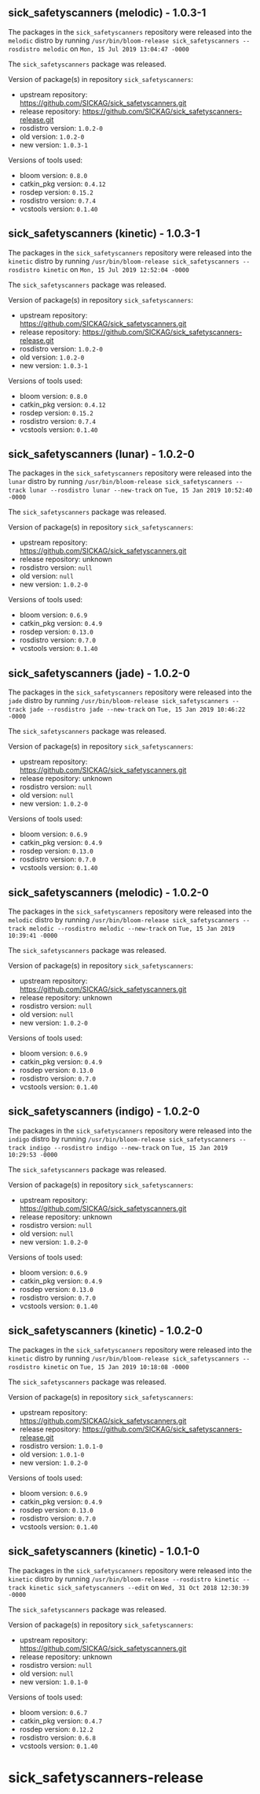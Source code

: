 ## sick_safetyscanners (melodic) - 1.0.3-1

The packages in the `sick_safetyscanners` repository were released into the `melodic` distro by running `/usr/bin/bloom-release sick_safetyscanners --rosdistro melodic` on `Mon, 15 Jul 2019 13:04:47 -0000`

The `sick_safetyscanners` package was released.

Version of package(s) in repository `sick_safetyscanners`:

- upstream repository: https://github.com/SICKAG/sick_safetyscanners.git
- release repository: https://github.com/SICKAG/sick_safetyscanners-release.git
- rosdistro version: `1.0.2-0`
- old version: `1.0.2-0`
- new version: `1.0.3-1`

Versions of tools used:

- bloom version: `0.8.0`
- catkin_pkg version: `0.4.12`
- rosdep version: `0.15.2`
- rosdistro version: `0.7.4`
- vcstools version: `0.1.40`


## sick_safetyscanners (kinetic) - 1.0.3-1

The packages in the `sick_safetyscanners` repository were released into the `kinetic` distro by running `/usr/bin/bloom-release sick_safetyscanners --rosdistro kinetic` on `Mon, 15 Jul 2019 12:52:04 -0000`

The `sick_safetyscanners` package was released.

Version of package(s) in repository `sick_safetyscanners`:

- upstream repository: https://github.com/SICKAG/sick_safetyscanners.git
- release repository: https://github.com/SICKAG/sick_safetyscanners-release.git
- rosdistro version: `1.0.2-0`
- old version: `1.0.2-0`
- new version: `1.0.3-1`

Versions of tools used:

- bloom version: `0.8.0`
- catkin_pkg version: `0.4.12`
- rosdep version: `0.15.2`
- rosdistro version: `0.7.4`
- vcstools version: `0.1.40`


## sick_safetyscanners (lunar) - 1.0.2-0

The packages in the `sick_safetyscanners` repository were released into the `lunar` distro by running `/usr/bin/bloom-release sick_safetyscanners --track lunar --rosdistro lunar --new-track` on `Tue, 15 Jan 2019 10:52:40 -0000`

The `sick_safetyscanners` package was released.

Version of package(s) in repository `sick_safetyscanners`:

- upstream repository: https://github.com/SICKAG/sick_safetyscanners.git
- release repository: unknown
- rosdistro version: `null`
- old version: `null`
- new version: `1.0.2-0`

Versions of tools used:

- bloom version: `0.6.9`
- catkin_pkg version: `0.4.9`
- rosdep version: `0.13.0`
- rosdistro version: `0.7.0`
- vcstools version: `0.1.40`


## sick_safetyscanners (jade) - 1.0.2-0

The packages in the `sick_safetyscanners` repository were released into the `jade` distro by running `/usr/bin/bloom-release sick_safetyscanners --track jade --rosdistro jade --new-track` on `Tue, 15 Jan 2019 10:46:22 -0000`

The `sick_safetyscanners` package was released.

Version of package(s) in repository `sick_safetyscanners`:

- upstream repository: https://github.com/SICKAG/sick_safetyscanners.git
- release repository: unknown
- rosdistro version: `null`
- old version: `null`
- new version: `1.0.2-0`

Versions of tools used:

- bloom version: `0.6.9`
- catkin_pkg version: `0.4.9`
- rosdep version: `0.13.0`
- rosdistro version: `0.7.0`
- vcstools version: `0.1.40`


## sick_safetyscanners (melodic) - 1.0.2-0

The packages in the `sick_safetyscanners` repository were released into the `melodic` distro by running `/usr/bin/bloom-release sick_safetyscanners --track melodic --rosdistro melodic --new-track` on `Tue, 15 Jan 2019 10:39:41 -0000`

The `sick_safetyscanners` package was released.

Version of package(s) in repository `sick_safetyscanners`:

- upstream repository: https://github.com/SICKAG/sick_safetyscanners.git
- release repository: unknown
- rosdistro version: `null`
- old version: `null`
- new version: `1.0.2-0`

Versions of tools used:

- bloom version: `0.6.9`
- catkin_pkg version: `0.4.9`
- rosdep version: `0.13.0`
- rosdistro version: `0.7.0`
- vcstools version: `0.1.40`


## sick_safetyscanners (indigo) - 1.0.2-0

The packages in the `sick_safetyscanners` repository were released into the `indigo` distro by running `/usr/bin/bloom-release sick_safetyscanners --track indigo --rosdistro indigo --new-track` on `Tue, 15 Jan 2019 10:29:53 -0000`

The `sick_safetyscanners` package was released.

Version of package(s) in repository `sick_safetyscanners`:

- upstream repository: https://github.com/SICKAG/sick_safetyscanners.git
- release repository: unknown
- rosdistro version: `null`
- old version: `null`
- new version: `1.0.2-0`

Versions of tools used:

- bloom version: `0.6.9`
- catkin_pkg version: `0.4.9`
- rosdep version: `0.13.0`
- rosdistro version: `0.7.0`
- vcstools version: `0.1.40`


## sick_safetyscanners (kinetic) - 1.0.2-0

The packages in the `sick_safetyscanners` repository were released into the `kinetic` distro by running `/usr/bin/bloom-release sick_safetyscanners --rosdistro kinetic` on `Tue, 15 Jan 2019 10:18:08 -0000`

The `sick_safetyscanners` package was released.

Version of package(s) in repository `sick_safetyscanners`:

- upstream repository: https://github.com/SICKAG/sick_safetyscanners.git
- release repository: https://github.com/SICKAG/sick_safetyscanners-release.git
- rosdistro version: `1.0.1-0`
- old version: `1.0.1-0`
- new version: `1.0.2-0`

Versions of tools used:

- bloom version: `0.6.9`
- catkin_pkg version: `0.4.9`
- rosdep version: `0.13.0`
- rosdistro version: `0.7.0`
- vcstools version: `0.1.40`


## sick_safetyscanners (kinetic) - 1.0.1-0

The packages in the `sick_safetyscanners` repository were released into the `kinetic` distro by running `/usr/bin/bloom-release --rosdistro kinetic --track kinetic sick_safetyscanners --edit` on `Wed, 31 Oct 2018 12:30:39 -0000`

The `sick_safetyscanners` package was released.

Version of package(s) in repository `sick_safetyscanners`:

- upstream repository: https://github.com/SICKAG/sick_safetyscanners.git
- release repository: unknown
- rosdistro version: `null`
- old version: `null`
- new version: `1.0.1-0`

Versions of tools used:

- bloom version: `0.6.7`
- catkin_pkg version: `0.4.7`
- rosdep version: `0.12.2`
- rosdistro version: `0.6.8`
- vcstools version: `0.1.40`


# sick_safetyscanners-release
